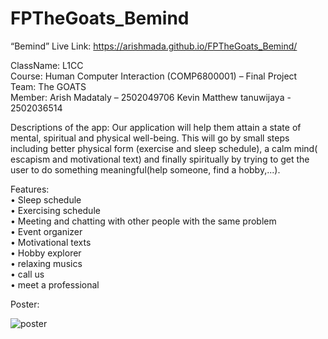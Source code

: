 # FPTheGoats_Bemind
“Bemind”
Live Link: https://arishmada.github.io/FPTheGoats_Bemind/


ClassName: L1CC <br />
Course: Human Computer Interaction (COMP6800001) – Final Project <br />
Team: The GOATS <br />
Member:
Arish Madataly – 2502049706 
Kevin Matthew tanuwijaya - 2502036514 <br />

Descriptions of the app:
Our application will help them attain a state of mental, spiritual and physical well-being. This will go by small steps including better physical form (exercise and sleep schedule), a calm mind( escapism and motivational text) and finally spiritually by trying to get the user to do something meaningful(help someone, find a hobby,...). <br />

Features:<br />
•	Sleep schedule <br />
•	Exercising schedule <br />
•	Meeting and chatting with other people with the same problem <br />
•	Event organizer <br />
•	Motivational texts <br />
•	Hobby explorer <br />
•	relaxing musics <br />
•	call us  <br />
• meet a professional <br />


Poster: <br />

![poster](https://user-images.githubusercontent.com/91600264/140638883-4bbbd113-2f6d-4a23-b075-bba7ca98bd35.png)



